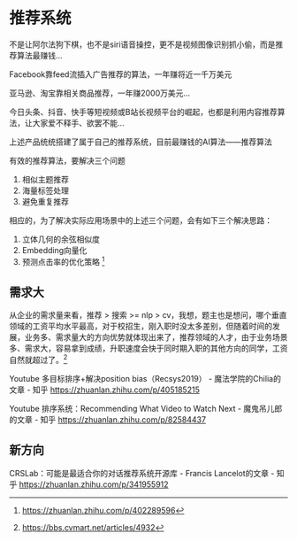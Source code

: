 # 推荐系统

不是让阿尔法狗下棋，也不是siri语音操控，更不是视频图像识别抓小偷，而是推荐算法最赚钱…

Facebook靠feed流插入广告推荐的算法，一年赚将近一千万美元

亚马逊、淘宝靠相关商品推荐，一年赚2000万美元…

今日头条、抖音、快手等短视频或B站长视频平台的崛起，也都是利用内容推荐算法，让大家爱不释手、欲罢不能…

上述产品统统搭建了属于自己的推荐系统，目前最赚钱的AI算法——推荐算法

有效的推荐算法，要解决三个问题

1. 相似主题推荐
2. 海量标签处理
3. 避免重复推荐

相应的，为了解决实际应用场景中的上述三个问题，会有如下三个解决思路：

1. 立体几何的余弦相似度
2. Embedding向量化
3. 预测点击率的优化策略 [^1]

## 需求大

从企业的需求量来看，推荐 > 搜索 >= nlp > cv，我想，题主也是想问，哪个垂直领域的工资平均水平最高，对于校招生，刚入职时没太多差别，但随着时间的发展，业务多、需求量大的方向优势就体现出来了，推荐领域的人才，由于业务场景多、需求大，容易拿到成绩，升职速度会快于同时期入职的其他方向的同学，工资自然就超过了。[^2]

Youtube 多目标排序+解决position bias（Recsys2019） - 魔法学院的Chilia的文章 - 知乎
https://zhuanlan.zhihu.com/p/405185215

Youtube 排序系统：Recommending What Video to Watch Next - 魔鬼吊儿郎的文章 - 知乎
https://zhuanlan.zhihu.com/p/82584437

## 新方向

CRSLab：可能是最适合你的对话推荐系统开源库 - Francis Lancelot的文章 - 知乎
https://zhuanlan.zhihu.com/p/341955912

[^1]: https://zhuanlan.zhihu.com/p/402289596
[^2]: https://bbs.cvmart.net/articles/4932
